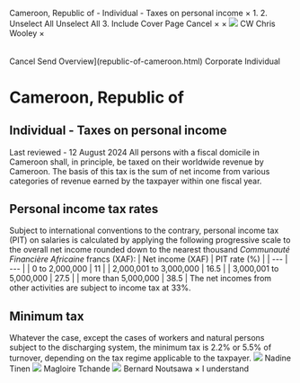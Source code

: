 Cameroon, Republic of - Individual - Taxes on personal income
×
1.
2.
Unselect All
Unselect All
3.
Include Cover Page
Cancel
×
×
![](-/media/world-wide-tax-summaries/attachments/global---chris-wooley.ashx%3Frev=ac5e5f3223b34096b1afc2a6009c7320&revision=ac5e5f32-23b3-4096-b1af-c2a6009c7320&hash=859B7ADC84DC2CBEC9760E9E6EE7DE6D0A8BFCDF)
CW
Chris Wooley
×
######
Cancel
Send
Overview](republic-of-cameroon.html)
Corporate
Individual
# Cameroon, Republic of
## Individual - Taxes on personal income
Last reviewed - 12 August 2024
All persons with a fiscal domicile in Cameroon shall, in principle, be taxed on their worldwide revenue by Cameroon.
The basis of this tax is the sum of net income from various categories of revenue earned by the taxpayer within one fiscal year.
## Personal income tax rates
Subject to international conventions to the contrary, personal income tax (PIT) on salaries is calculated by applying the following progressive scale to the overall net income rounded down to the nearest thousand *Communauté Financière Africaine* francs (XAF):
| Net income (XAF) | PIT rate (%) |
| --- | --- |
| 0 to 2,000,000 | 11 |
| 2,000,001 to 3,000,000 | 16.5 |
| 3,000,001 to 5,000,000 | 27.5 |
| more than 5,000,000 | 38.5 |
The net incomes from other activities are subject to income tax at 33%.
## Minimum tax
Whatever the case, except the cases of workers and natural persons subject to the discharging system, the minimum tax is 2.2% or 5.5% of turnover, depending on the tax regime applicable to the taxpayer.
![](-/media/world-wide-tax-summaries/attachments/cameroon-republic-of---nadine-tinen.ashx%3Frev=df03de7c410843dcac95c1a3c21f001f&revision=df03de7c-4108-43dc-ac95-c1a3c21f001f&hash=59F2F287AAA1D067DDC2962EAE4914F99180C95B)
Nadine Tinen
![](-/media/world-wide-tax-summaries/attachments/cameroon---magloire_tchande.ashx%3Frev=9572075f56d1490180f5a2910976e90f&revision=9572075f-56d1-4901-80f5-a2910976e90f&hash=E96EC6BED1A8917AAD07CF4ED29AF96D0E456C76)
Magloire Tchande
![](-/media/world-wide-tax-summaries/attachments/cameroon-republic-of---bernard-noutsawa.ashx%3Frev=f6f7d4519e2c4c458dfe947fc7d107d8&revision=f6f7d451-9e2c-4c45-8dfe-947fc7d107d8&hash=DF48BC6AFDDD0D006FB4131AEB57CF56CB48CC20)
Bernard Noutsawa
×
I understand